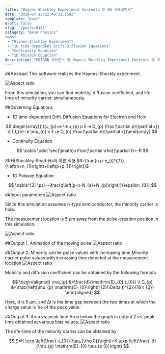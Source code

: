 ```yaml
---
title: "Haynes-Shockley Experiment Contents 및 SW 사용설명서"
date: "2019-07-15T22:40:32.169Z"
template: "post"
draft: false
slug: "/posts/9131"
category: "Nano Physics"
tags: 
 - "Haynes-Shockley Experiment"
 - "1D time-dependent Drift-Diffusion Equations"
 - "Continuity Equation"
 - "1D Poisson Equation"
description: "EDISON 사이언스 앱 Haynes-Shockley Experiment Contents 및 SW 사용설명서"
---
```


##Abstract
This software realizes the Haynes-Shockly experiment.

![Aspect ratio](/media/POST/9131/0.jpg)

From this simulation, you can find mobility, diffusion coefficient, and life-time of minority carrier, simultaneously.

##Governing Equations
- 1D time-dependent Drift-Diffusion Equations for Electron and Hole

$$
\begin{array}{l}{J_{p}=e \mu_{p} p E-e D_{p} \frac{\partial p}{\partial x}} \\ {J_{n}=e \mu_{n} n E+e D_{n} \frac{\partial n}{\partial x}}\end{array}
$$

- Continuity Equation

$$
\nabla \cdot \vec{\jmath}+\frac{\partial \rho}{\partial t}=-R
$$

SRH(Shockley-Read-Hall) 이론 적용 $R=\frac{n p-n_{i}^{2}}{\left(n+n_{1}\right)+\left(p+p_{1}\right)}$

- 1D Poisson Equation:

$$
\nabla^{2} \psi=-\frac{q\left(p-n-N_{a}+N_{p}\right)}{\epsilon_{0}}
$$
 
##Input parameters
![Aspect ratio](/media/POST/9131/1.jpg)

Since this simulation assumes n-type semiconductor, the minority carrier is hole.

The measurement location is 5 μm away from the pulse-creation position in this simulation.

![Aspect ratio](/media/POST/9131/2.jpg)

 
##Output 1. Animation of the moving pulse
 ![Aspect ratio](/media/POST/9131/3.jpg)
 
##Output 2. Minority carrier pulse values with increasing time 
Minority carrier pulse values with increasing time detected at the measurement location
 ![Aspect ratio](/media/POST/9131/4.jpg)

Mobility and diffusion coefficient can be obtained by the following formula.

$$
\begin{aligned} \mu_{p} &=\frac{d}{\mathrm{E}_{0} t_{0}} \\ D_{p} &=\frac{\left(\mu_{p} \mathrm{E}_{0}\right)^{2}(\Delta t)^{2}}{16 t_{0}} \end{aligned}
$$

Here, d is 5 μm, and Δt is the time gap between the two times at which the charge value is 1/e of the peak value.

##Output 3. Area vs. peak time
Area below the graph in output 2 vs. peak time obtained at various bias values.
 ![Aspect ratio](/media/POST/9131/5.jpg)

 The life-time of the minority carrier can be obtained by

$$
S=K \exp \left(\frac{-t_{0}}{\tau_{\rho 0}}\right)=K \exp \left(\frac{-d}{\mu_{p} \mathrm{E}_{0} \tau_{p 0}}\right)
$$
